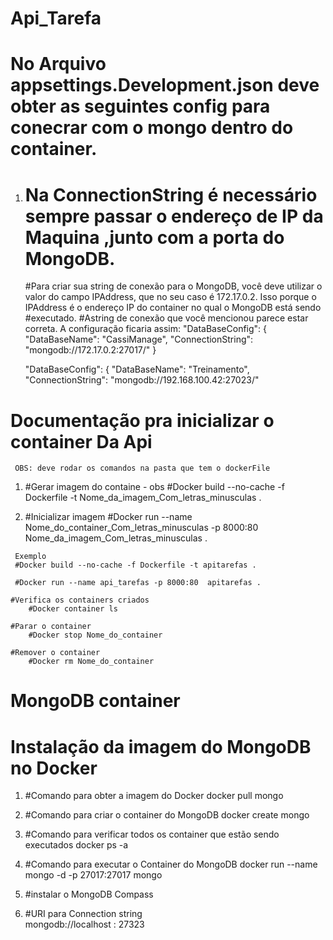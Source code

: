 # Api_Tarefa


# No Arquivo appsettings.Development.json deve obter as seguintes config para conecrar com o mongo dentro do container.
   1. # Na ConnectionString é necessário sempre passar o endereço de IP da Maquina ,junto com a porta do MongoDB.
      #Para criar sua string de conexão para o MongoDB, você deve utilizar o valor do campo IPAddress, que no seu caso é 172.17.0.2. Isso porque o IPAddress é o endereço IP do container no qual o MongoDB está sendo #executado.
      #Astring de conexão que você mencionou parece estar correta. A configuração ficaria assim:
     "DataBaseConfig": {
       "DataBaseName": "CassiManage",
       "ConnectionString": "mongodb://172.17.0.2:27017/"
     }

     
        "DataBaseConfig": {
        "DataBaseName": "Treinamento",
        "ConnectionString": "mongodb://192.168.100.42:27023/"

# Documentação pra inicializar o container Da Api
     OBS: deve rodar os comandos na pasta que tem o dockerFile

   1. #Gerar imagem do containe - obs 
        #Docker build --no-cache -f Dockerfile -t Nome_da_imagem_Com_letras_minusculas .

   2. #Inicializar imagem 
       #Docker run --name Nome_do_container_Com_letras_minusculas -p 8000:80  Nome_da_imagem_Com_letras_minusculas .

     Exemplo 
     #Docker build --no-cache -f Dockerfile -t apitarefas .

     #Docker run --name api_tarefas -p 8000:80  apitarefas .

    #Verifica os containers criados
        #Docker container ls   

    #Parar o container
        #Docker stop Nome_do_container

    #Remover o container
        #Docker rm Nome_do_container


# MongoDB container
       
# Instalação da imagem do MongoDB no Docker 
   1. #Comando para obter a imagem do Docker
        docker pull mongo
   2. #Comando para criar o container do MongoDB
        docker create mongo
   3. #Comando para verificar todos os container que estão sendo executados
        docker ps -a
   4. #Comando para executar o Container do MongoDB
        docker run --name mongo -d -p 27017:27017 mongo
   5. #instalar o MongoDB Compass

   6. #URI para Connection string     
        mongodb://localhost : 27323
   

